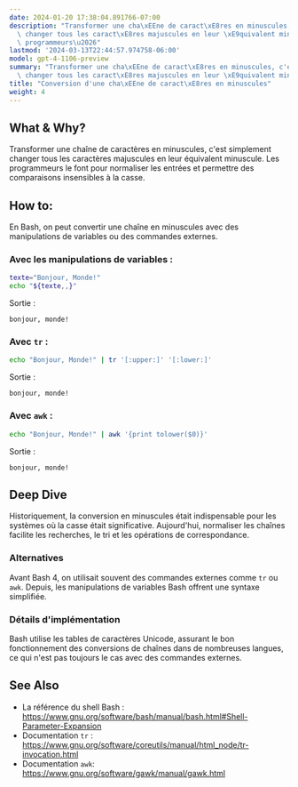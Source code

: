 ```yaml
---
date: 2024-01-20 17:38:04.891766-07:00
description: "Transformer une cha\xEEne de caract\xE8res en minuscules, c'est simplement\
  \ changer tous les caract\xE8res majuscules en leur \xE9quivalent minuscule. Les\
  \ programmeurs\u2026"
lastmod: '2024-03-13T22:44:57.974758-06:00'
model: gpt-4-1106-preview
summary: "Transformer une cha\xEEne de caract\xE8res en minuscules, c'est simplement\
  \ changer tous les caract\xE8res majuscules en leur \xE9quivalent minuscule."
title: "Conversion d'une cha\xEEne de caract\xE8res en minuscules"
weight: 4
---
```


## What & Why?
Transformer une chaîne de caractères en minuscules, c'est simplement changer tous les caractères majuscules en leur équivalent minuscule. Les programmeurs le font pour normaliser les entrées et permettre des comparaisons insensibles à la casse.

## How to:
En Bash, on peut convertir une chaîne en minuscules avec des manipulations de variables ou des commandes externes.

### Avec les manipulations de variables :
```Bash
texte="Bonjour, Monde!"
echo "${texte,,}"
```
Sortie :
```
bonjour, monde!
```

### Avec `tr` :
```Bash
echo "Bonjour, Monde!" | tr '[:upper:]' '[:lower:]'
```
Sortie :
```
bonjour, monde!
```

### Avec `awk` :
```Bash
echo "Bonjour, Monde!" | awk '{print tolower($0)}'
```
Sortie :
```
bonjour, monde!
```

## Deep Dive
Historiquement, la conversion en minuscules était indispensable pour les systèmes où la casse était significative. Aujourd'hui, normaliser les chaînes facilite les recherches, le tri et les opérations de correspondance.

### Alternatives
Avant Bash 4, on utilisait souvent des commandes externes comme `tr` ou `awk`. Depuis, les manipulations de variables Bash offrent une syntaxe simplifiée.

### Détails d'implémentation
Bash utilise les tables de caractères Unicode, assurant le bon fonctionnement des conversions de chaînes dans de nombreuses langues, ce qui n'est pas toujours le cas avec des commandes externes.

## See Also
- La référence du shell Bash : https://www.gnu.org/software/bash/manual/bash.html#Shell-Parameter-Expansion
- Documentation `tr` : https://www.gnu.org/software/coreutils/manual/html_node/tr-invocation.html
- Documentation `awk`: https://www.gnu.org/software/gawk/manual/gawk.html

